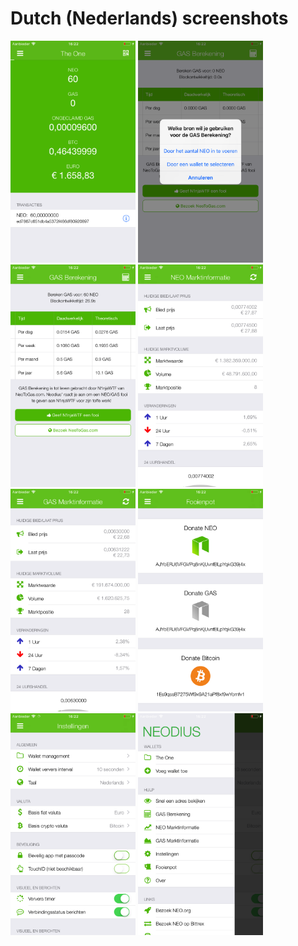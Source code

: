 # Dutch (Nederlands) screenshots


<img src="screen-wallet.png" width="200" alt="Huidige wallets"> <img src="screen-gas-calculation-input.png" width="200" alt="GAS Berekening - Selecteer een methode"> <img src="screen-gas-calculation.png" width="200" alt="GAS Berekening"> <img src="screen-neo-market-info.png" width="200" alt="NEO Marktinformatie"> <img src="screen-gas-market-info.png" width="200" alt="GAS Marktinformatie"> <img src="screen-tip-jar.png" width="200" alt="Fooienpot"> <img src="screen-settings.png" width="200" alt="Instellingen"> <img src="screen-menu.png" width="200" alt="Neodius">